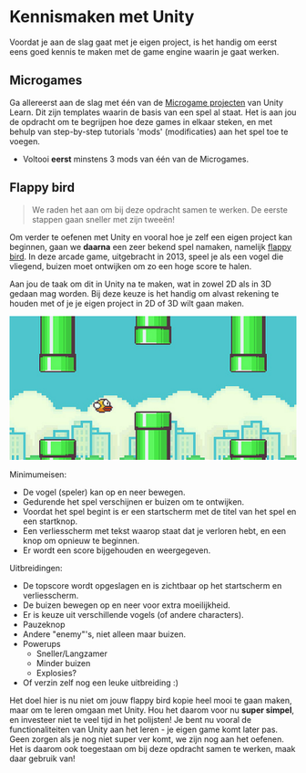 # Kennismaken met Unity

Voordat je aan de slag gaat met je eigen project, is het handig om eerst eens goed kennis te maken met de game engine waarin je gaat werken. 

## Microgames

Ga allereerst aan de slag met één van de [Microgame projecten](https://learn.unity.com/search?k=%5B%22q%3Amicrogames%22%5D) van Unity Learn. Dit zijn templates waarin de basis van een spel al staat. Het is aan jou de opdracht om te begrijpen hoe deze games in elkaar steken, en met behulp van step-by-step tutorials 'mods' (modificaties) aan het spel toe te voegen. 

* Voltooi **eerst** minstens 3 mods van één van de Microgames. 

## Flappy bird

> We raden het aan om bij deze opdracht samen te werken. De eerste stappen gaan sneller met zijn tweeën!

Om verder te oefenen met Unity en vooral hoe je zelf een eigen project kan beginnen, gaan we **daarna** een zeer bekend spel namaken, namelijk [flappy bird](https://en.wikipedia.org/wiki/Flappy_Bird). In deze arcade game, uitgebracht in 2013, speel je als een vogel die vliegend, buizen moet ontwijken om zo een hoge score te halen. 

Aan jou de taak om dit in Unity na te maken, wat in zowel 2D als in 3D gedaan mag worden. Bij deze keuze is het handig om alvast rekening te houden met of je je eigen project in 2D of 3D wilt gaan maken.

![](flappy_bird.jpg)

Minimumeisen:

- De vogel (speler) kan op en neer bewegen.
- Gedurende het spel verschijnen er buizen om te ontwijken.
- Voordat het spel begint is er een startscherm met de titel van het spel en een startknop.
- Een verliesscherm met tekst waarop staat dat je verloren hebt, en een knop om opnieuw te beginnen.
- Er wordt een score bijgehouden en weergegeven.

Uitbreidingen:

- De topscore wordt opgeslagen en is zichtbaar op het startscherm en verliesscherm.
- De buizen bewegen op en neer voor extra moeilijkheid.
- Er is keuze uit verschillende vogels (of andere characters).
- Pauzeknop
- Andere "enemy"'s, niet alleen maar buizen.
- Powerups
    - Sneller/Langzamer
    - Minder buizen
    - Explosies?
- Of verzin zelf nog een leuke uitbreiding :)

Het doel hier is nu niet om jouw flappy bird kopie heel mooi te gaan maken, maar om te leren omgaan met Unity. Hou het daarom voor nu **super simpel**, en investeer niet te veel tijd in het polijsten! Je bent nu vooral de functionaliteiten van Unity aan het leren - je eigen game komt later pas. Geen zorgen als je nog niet super ver komt, we zijn nog aan het oefenen. Het is daarom ook toegestaan om bij deze opdracht samen te werken, maak daar gebruik van!
